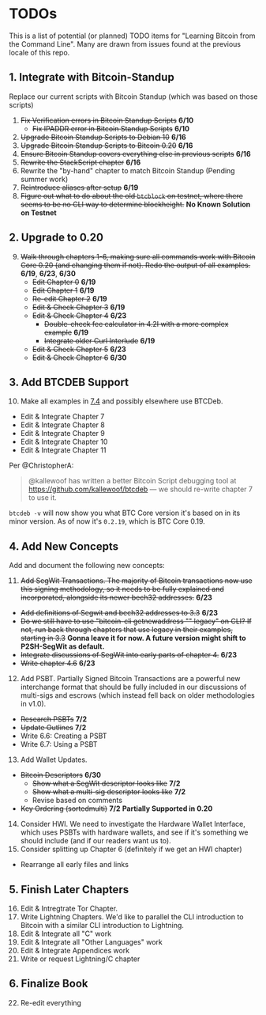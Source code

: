 # TODOs

This is a list of potential (or planned) TODO items for "Learning Bitcoin from the Command Line". Many are drawn from issues found at the previous locale of this repo.

## 1. Integrate with Bitcoin-Standup

Replace our current scripts with Bitcoin Standup (which was based on those scripts)

1. <strike>Fix Verification errors in Bitcoin Standup Scripts</strike> **6/10**
   * <strike>Fix IPADDR error in Bitcoin Standup Scripts</strike> **6/10**
2. <strike>Upgrade Bitcoin Standup Scripts to Debian 10</strike> **6/16**
3. <strike>Upgrade Bitcoin Standup Scripts to Bitcoin 0.20</strike> **6/16**
4. <strike>Ensure Bitcoin Standup covers everything else in previous scripts</strike> **6/16**
5. <strike>Rewrite the StackScript chapter</strike> **6/16**
6. Rewrite the "by-hand" chapter to match Bitcoin Standup (Pending summer work)
7. <strike>Reintroduce aliases after setup</strike> **6/19**
8. <strike>Figure out what to do about the old `btcblock` on testnet, where there seems to be no CLI way to determine blockheight.</strike> **No Known Solution on Testnet**

## 2. Upgrade to 0.20

9. <strike>Walk through chapters 1-6, making sure all commands work with Bitcoin Core 0.20 (and changing them if not). Redo the output of all examples.</strike> **6/19**, **6/23**, **6/30**
   * <strike>Edit Chapter 0</strike> **6/19**
   * <strike>Edit Chapter 1</strike> **6/19**
   * <strike>Re-edit Chapter 2</strike> **6/19**
   * <strike>Edit & Check Chapter 3</strike> **6/19**
   * <strike>Edit & Check Chapter 4</strike> **6/23**
      * <strike>Double-check fee calculator in 4.2I with a more complex example</strike> **6/19**
      * <strike>Integrate older Curl Interlude</strike> **6/19**
   * <strike>Edit & Check Chapter 5</strike> **6/23**
   * <strike>Edit & Check Chapter 6</strike> **6/30**
   
## 3. Add BTCDEB Support

10. Make all examples in [7.4](https://github.com/BlockchainCommons/Learning-Bitcoin-from-the-Command-Line/blob/master/07_4_Testing_a_Bitcoin_Script.md) and possibly elsewhere use BTCDeb.
   * Edit & Integrate Chapter 7
   * Edit & Integrate Chapter 8
   * Edit & Integrate Chapter 9
   * Edit & Integrate Chapter 10
   * Edit & Integrate Chapter 11

Per @ChristopherA:

> @kallewoof has written a better Bitcoin Script debugging tool at https://github.com/kallewoof/btcdeb — we should re-write chapter 7 to use it.

`btcdeb -v` will now show you what BTC Core version it's based on in its minor version. As of now it's `0.2.19`, which is BTC Core 0.19.

## 4. Add New Concepts

Add and document the following new concepts:

11. <strike>Add SegWit Transactions. The majority of Bitcoin transactions now use this signing methodology, so it needs to be fully explained and incorporated, alongside its newer bech32 addresses.</strike> **6/23**
   * <strike>Add definitions of Segwit and bech32 addresses to 3.3</strike> **6/23**
   * <strike>Do we still have to use "bitcoin-cli getnewaddress "" legacy" on CLI? If not, run back through chapters that use legacy in their examples, starting in 3.3</strike> **Gonna leave it for now. A future version might shift to P2SH-SegWit as default.**
   * <strike>Integrate discussions of SegWit into early parts of chapter 4.</strike> **6/23**
   * <strike>Write chapter 4.6</strike> **6/23**
12. Add PSBT. Partially Signed Bitcoin Transactions are a powerful new interchange format that should be fully included in our discussions of multi-sigs and escrows (which instead fell back on older methodologies in v1.0).
   * <strike>Research PSBTs</strike> **7/2**
   * <strike>Update Outlines</strike> **7/2**
   * Write 6.6: Creating a PSBT
   * Write 6.7: Using a PSBT
13. Add Wallet Updates.
   * <strike>Bitcoin Descriptors</strike> **6/30**
      * <strike>Show what a SegWit descriptor looks like</strike> **7/2**
      * <strike>Show what a multi-sig descriptor looks like</strike> **7/2**
      * Revise based on comments
   * <strike>Key Ordering (sortedmulti)</strike> **7/2** **Partially Supported in 0.20**
14. Consider HWI. We need to investigate the Hardware Wallet Interface, which uses PSBTs with hardware wallets, and see if it's something we should include (and if our readers want us to).
15. Consider splitting up Chapter 6 (definitely if we get an HWI chapter)
   * Rearrange all early files and links
   
## 5. Finish Later Chapters

16. Edit & Intregtrate Tor Chapter. 
17. Write Lightning Chapters. We'd like to parallel the CLI introduction to Bitcoin with a similar CLI introduction to Lightning.
18. Edit & Integrate all "C" work
19. Edit & Integrate all "Other Languages" work
20. Edit & Integrate Appendices work
21. Write or request Lightning/C chapter

## 6. Finalize Book

22. Re-edit everything
